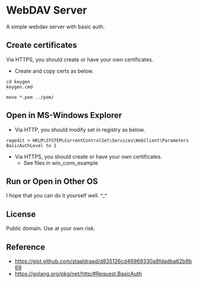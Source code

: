 # WebDAV Server
A simple webdav server with basic auth.

## Create certificates
Via HTTPS, you should create or have your own certificates.
* Create and copy certs as below.
```
cd keygen
keygen.cmd

move *.pem ../pem/
```

## Open in MS-Windows Explorer
* Via HTTP, you should modify set in registry as below.
```
regedit > HKLM\SYSTEM\CurrentControlSet\Services\WebClient\Parameters
BasicAuthLevel to 2
```
* Via HTTPS, you should create or have your own certificates.
  * See files in win_conn_example

## Run or Open in Other OS
I hope that you can do it yourself well. ^_^

## License
Public domain. Use at your own risk.

## Reference
* https://gist.github.com/staaldraad/d835126cd46969330a8fdadba62b9b69
* https://golang.org/pkg/net/http/#Request.BasicAuth
